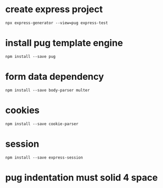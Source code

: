 # create express project
    npx express-generator --view=pug express-test

# install pug template engine
    npm install --save pug

# form data dependency
    npm install --save body-parser multer

# cookies
    npm install --save cookie-parser

# session
    npm install --save express-session

# pug indentation must solid 4 space 